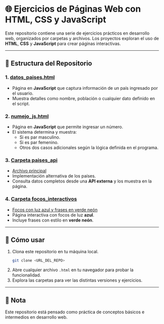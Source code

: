 # 🌐 Ejercicios de Páginas Web con HTML, CSS y JavaScript

Este repositorio contiene una serie de ejercicios prácticos en desarrollo web, organizados por carpetas y archivos. Los proyectos exploran el uso de **HTML**, **CSS** y **JavaScript** para crear páginas interactivas.

---

## 📁 Estructura del Repositorio

### 1. [datos_paises.html](./datos_paises.html)  
- Página en **JavaScript** que captura información de un país ingresado por el usuario.
- Muestra detalles como nombre, población o cualquier dato definido en el script.

### 2. [numejo_js.html](./numejo_js.html)  
- Página en **JavaScript** que permite ingresar un número.
- El sistema determina y muestra:
  - Si es par masculino.
  - Si es par femenino.
  - Otros dos casos adicionales según la lógica definida en el programa.

### 3. [Carpeta paises_api](./paises_api/)   
- [Archivo principal](./paises_api/index.html)
- Implementación alternativa de los países.
- Consulta datos completos desde una **API externa** y los muestra en la página.

### 4. [Carpeta focos_interactivos](./focos_interactivos/)  
- [Focos con luz azul y frases en verde neón](./focos_interactivos/Focoindex.html)
- Página interactiva con focos de luz **azul**.
- Incluye frases con estilo en **verde neón**.

---

## 🚀 Cómo usar
1. Clona este repositorio en tu máquina local.
   ```bash
   git clone <URL_DEL_REPO>
   ```
2. Abre cualquier archivo `.html` en tu navegador para probar la funcionalidad.
3. Explora las carpetas para ver las distintas versiones y ejercicios.

---

## 📌 Nota
Este repositorio está pensado como práctica de conceptos básicos e intermedios en desarrollo web.
